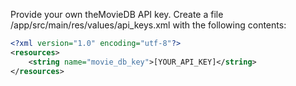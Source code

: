 Provide your own theMovieDB API key. Create a file /app/src/main/res/values/api_keys.xml with the following contents:
```xml
<?xml version="1.0" encoding="utf-8"?>
<resources>
    <string name="movie_db_key">[YOUR_API_KEY]</string>
</resources>
```